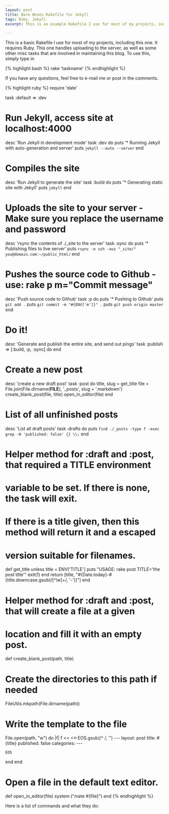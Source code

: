 ```yaml
---
layout: post
title: Bare Bones Rakefile for Jekyll
tags: Ruby, Jekyll
excerpt: This is an example Rakefile I use for most of my projects, including this one. It is mainly targeted for use with Jekyll, but can be adapted to most systems.

---
```


This is a basic Rakefile I use for most of my projects, including this one. It requires Ruby. This one handles uploading to the server, as well as some other misc tasks that are involved in maintaining this blog. To use this, simply type in 

{% highlight bash %}
rake 'taskname'
{% endhighlight %}

If you have any questions, feel free to e-mail me or post in the comments.

{% highlight ruby %}
require 'date'

task :default => :dev

# Run Jekyll, access site at localhost:4000
desc 'Run Jekyll in development mode'
task :dev do
  puts '* Running Jekyll with auto-generation and server'
  puts `jekyll --auto --server`
end

# Compiles the site
desc 'Run Jekyll to generate the site'
task :build do
  puts '* Generating static site with Jekyll'
  puts `jekyll`
end
  
# Uploads the site to your server - Make sure you replace the username and password
desc 'rsync the contents of ./_site to the server'
task :sync do
  puts '* Publishing files to live server'
  puts `rsync -e ssh -avz "_site/" you@domain.com:~/public_html/`
end

# Pushes the source code to Github - use: rake p m="Commit message"
desc 'Push source code to Github'
task :p do
  puts '* Pushing to Github'
  puts `git add .`
  puts `git commit -m "#{ENV['m']}" .`
  puts `git push origin master`
end

# Do it!
desc 'Generate and publish the entire site, and send out pings'
  task :publish => [:build, :p, :sync] do
end

# Create a new post
desc 'create a new draft post'
task :post do
  title, slug = get_title
  file = File.join(File.dirname(__FILE__), '_posts', slug + '.markdown')
  create_blank_post(file, title)
  open_in_editor(file)
end

# List of all unfinished posts
desc 'List all draft posts'
task :drafts do
  puts `find ./_posts -type f -exec grep -H 'published: false' {} \\;`
end

# Helper method for :draft and :post, that required a TITLE environment
# variable to be set. If there is none, the task will exit.
#
# If there is a title given, then this method will return it and a escaped
# version suitable for filenames.
def get_title
  unless title = ENV['TITLE']
    puts "USAGE: rake post TITLE='the post title'"
    exit(1)
  end
  return [title, "#{Date.today}-#{title.downcase.gsub(/[^\w]+/, '-')}"]
end

# Helper method for :draft and :post, that will create a file at a given
# location and fill it with an empty post.
def create_blank_post(path, title)
  # Create the directories to this path if needed
  FileUtils.mkpath(File.dirname(path))

  # Write the template to the file
  File.open(path, "w") do |f|
    f << <<-EOS.gsub(/^    /, '')
    ---
    layout: post
    title: #{title}
    published: false
    categories:
    ---

    EOS
  end
end

# Open a file in the default text editor.
def open_in_editor(file)
  system ("mate #{file}")
end
{% endhighlight %}

Here is a list of commands and what they do:


